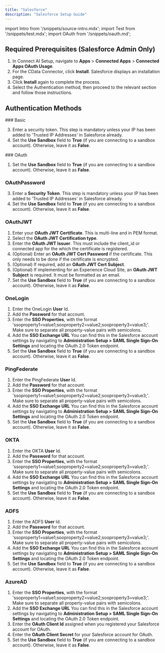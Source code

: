 ```yaml
---
title: "Salesforce"
description: "Salesforce Setup Guide"
---
```


import Intro from '/snippets/source-intro.mdx';
import Test from '/snippets/test.mdx';
import OAuth from '/snippets/oauth.md';

## Required Prerequisites (Salesforce Admin Only)

1. In Connect AI Setup, navigate to **Apps** \> **Connected Apps** \> **Connected Apps OAuth Usage**.
2. For the CData Connector, click **Install**. Salesforce displays an installation page.
3. Click **Install** again to complete the process.
5. Select the Authentication method, then proceed to the relevant section and follow those instructions.

<Intro page="Salesforce" site="Connect AI" />

## Authentication Methods

<Accordion title="Basic">
### Basic

3. Enter a security token. This step is mandatory unless your IP has been added to 'Trusted IP Addresses' in Salesforce already.
4. Set the **Use Sandbox** field to **True** (if you are connecting to a sandbox account). Otherwise, leave it as **False**.
</Accordion>

<Accordion title="OAuth">
### OAuth

1. Set the **Use Sandbox** field to **True** (if you are connecting to a sandbox account). Otherwise, leave it as **False**.

<OAuth />

</Accordion>

### OAuthPassword

3. Enter a **Security Token**. This step is mandatory unless your IP has been added to 'Trusted IP Addresses' in Salesforce already.
4. Set the **Use Sandbox** field to **True** (if you are connecting to a sandbox account). Otherwise, leave it as **False**.

### OAuthJWT

1. Enter your **OAuth JWT Certificate**. This is multi-line and in PEM format.
2. Select the **OAuth JWT Certification type**.
3. Enter the **OAuth JWT Issuer**. This must include the client_id or connected app for the which the certificate is registered.
4. (Optional) Enter an **OAuth JWT Cert Password** if the certificate. This only needs to be done if the certificate is encrypted.
5. (Optional) If required, add an **OAuth JWT Cert Subject**.
6. (Optional) If implementing for an Experience Cloud Site, an **OAuth JWT Subject** is required. It must be formatted as an email.
7. Set the **Use Sandbox** field to **True** (if you are connecting to a sandbox account). Otherwise, leave it as **False**.

### OneLogin

1. Enter the OneLogin **User** Id.
2. Add the **Password** for that account.
3. Enter the **SSO Properties**, with the format 'ssoproperty1=value1;sooproperty2=value2;sooproperty3=value3;'. Make sure to separate all property-value pairs with semicolons.
4. Add the **SSO Exchange URL** You can find this in the Salesforce account settings by navigating to **Administration Setup \> SAML Single Sign-On Settings** and locating the OAuth 2.0 Token endpoint.
5. Set the **Use Sandbox** field to **True** (if you are connecting to a sandbox account). Otherwise, leave it as **False**.

### PingFederate

1. Enter the PingFederate **User** Id.
2. Add the **Password** for that account.
3. Enter the **SSO Properties**, with the format 'ssoproperty1=value1;sooproperty2=value2;sooproperty3=value3;'. Make sure to separate all property-value pairs with semicolons.
4. Add the **SSO Exchange URL** You can find this in the Salesforce account settings by navigating to **Administration Setup \> SAML Single Sign-On Settings** and locating the OAuth 2.0 Token endpoint.
5. Set the **Use Sandbox** field to **True** (if you are connecting to a sandbox account). Otherwise, leave it as **False**.

### OKTA

1. Enter the OKTA **User** Id.
2. Add the **Password** for that account.
3. Enter the **SSO Properties**, with the format 'ssoproperty1=value1;sooproperty2=value2;sooproperty3=value3;'. Make sure to separate all property-value pairs with semicolons.
4. Add the **SSO Exchange URL** You can find this in the Salesforce account settings by navigating to **Administration Setup \> SAML Single Sign-On Settings** and locating the OAuth 2.0 Token endpoint.
5. Set the **Use Sandbox** field to **True** (if you are connecting to a sandbox account). Otherwise, leave it as **False**.

### ADFS

1. Enter the ADFS **User** Id.
2. Add the **Password** for that account.
3. Enter the **SSO Properties**, with the format 'ssoproperty1=value1;sooproperty2=value2;sooproperty3=value3;'. Make sure to separate all property-value pairs with semicolons.
4. Add the **SSO Exchange URL** You can find this in the Salesforce account settings by navigating to **Administration Setup \> SAML Single Sign-On Settings** and locating the OAuth 2.0 Token endpoint.
5. Set the **Use Sandbox** field to **True** (if you are connecting to a sandbox account). Otherwise, leave it as **False**.

### AzureAD

1. Enter the **SSO Properties**, with the format 'ssoproperty1=value1;sooproperty2=value2;sooproperty3=value3;'. Make sure to separate all property-value pairs with semicolons.
2. Add the **SSO Exchange URL** You can find this in the Salesforce account settings by navigating to **Administration Setup \> SAML Single Sign-On Settings** and locating the OAuth 2.0 Token endpoint.
3. Enter the **OAuth Client Id** assigned when you registered your Salesforce account for OAuth.
4. Enter the **OAuth Client Secret** for your Salesforce account for OAuth.
5. Set the **Use Sandbox** field to **True** (if you are connecting to a sandbox account). Otherwise, leave it as **False**.

<Test page="Salesforce" />